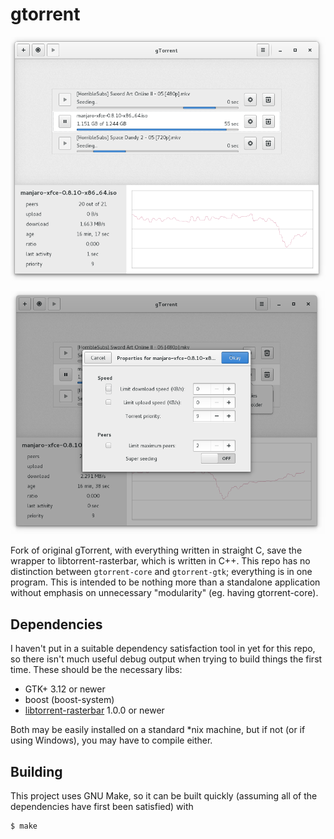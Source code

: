 gtorrent
========

![alpha-shot2](res/screenshots/alpha2.png)

![alpha-shot3](res/screenshots/alpha3.png)

Fork of original gTorrent, with everything written in straight C, save the 
wrapper to libtorrent-rasterbar, which is written in C++. This repo has no 
distinction between `gtorrent-core` and `gtorrent-gtk`; everything is in one 
program. This is intended to be nothing more than a standalone application 
without emphasis on unnecessary "modularity" (eg. having gtorrent-core).

## Dependencies
I haven't put in a suitable dependency satisfaction tool in yet for this repo, 
so there isn't much useful debug output when trying to build things the first 
time. These should be the necessary libs:
* GTK+ 3.12 or newer
* boost (boost-system)
* [libtorrent-rasterbar](http://www.rasterbar.com/products/libtorrent/) 1.0.0 or newer

Both may be easily installed on a standard \*nix machine, but if not (or if 
using Windows), you may have to compile either.

## Building
This project uses GNU Make, so it can be built quickly (assuming all of the
dependencies have first been satisfied) with
```
$ make
```
